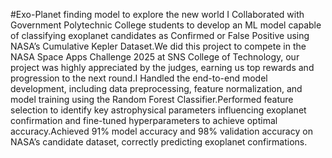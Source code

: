 #Exo-Planet finding model to explore the new world
I Collaborated with Government Polytechnic College students to develop an ML model capable of
classifying exoplanet candidates as Confirmed or False Positive using NASA’s Cumulative Kepler Dataset.We did this project to compete in the NASA Space Apps Challenge 2025 at SNS College of
Technology, our project was highly appreciated by the judges, earning us top rewards and progression
to the next round.I Handled the end-to-end model development, including data preprocessing, feature normalization,
and model training using the Random Forest Classifier.Performed feature selection to identify key astrophysical parameters influencing exoplanet
confirmation and fine-tuned hyperparameters to achieve optimal accuracy.Achieved 91% model accuracy and 98% validation accuracy on NASA’s candidate dataset, correctly
predicting exoplanet confirmations.
